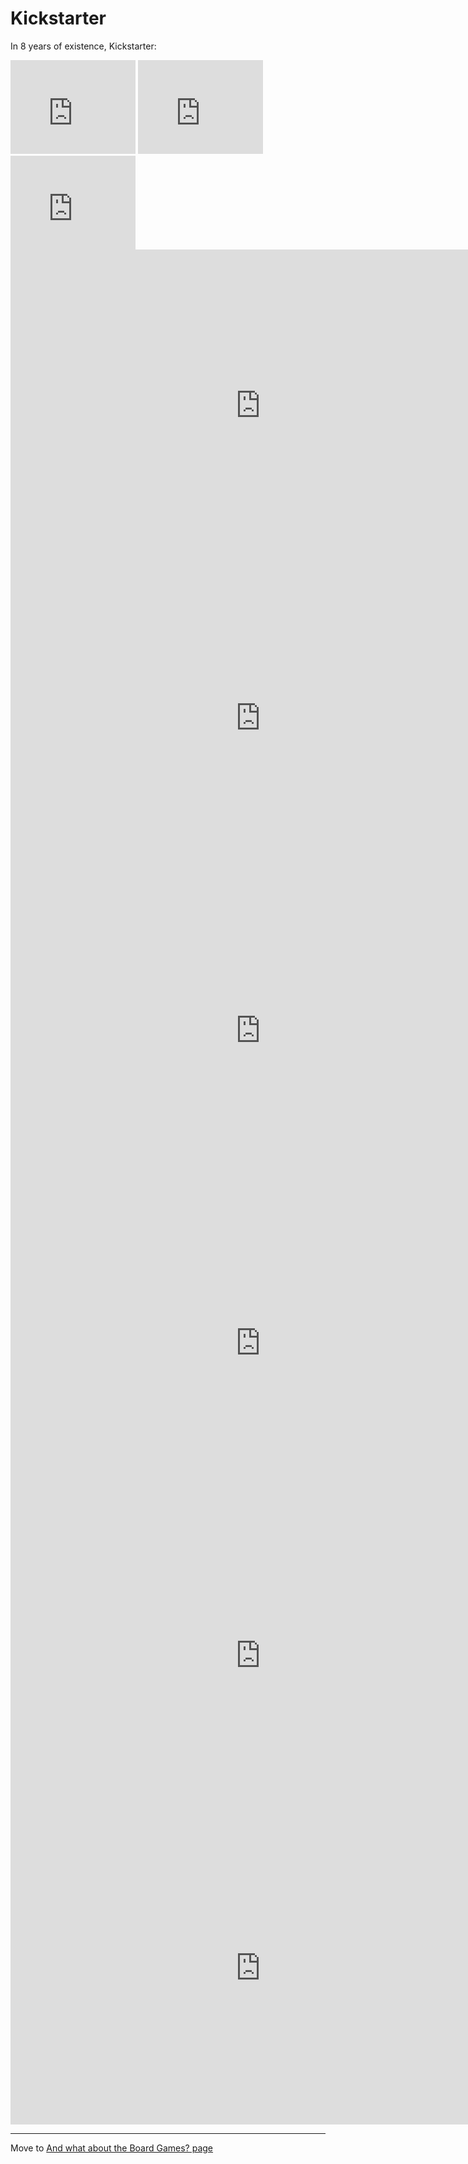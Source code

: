 # Kickstarter 

In 8 years of existence, Kickstarter: 

<iframe
  src="https://dcl.dev.looker.com/embed/looks/871"
  width="200"
  height="150"
   frameborder='0'>
</iframe>

<iframe
  src="https://dcl.dev.looker.com/embed/looks/915"
  width="200"
  height="150"
   frameborder='0'>
</iframe>

<iframe
  src="https://dcl.dev.looker.com/embed/looks/916"
  width="200"
  height="150"
   frameborder='0'>
</iframe>


<iframe
  src="https://dcl.dev.looker.com/embed/looks/866"
  width="800"
  height="500"
  frameborder='0'
  >
  
</iframe>

<iframe
  src="https://dcl.dev.looker.com/embed/looks/865"
  width="800"
  height="500"
   frameborder='0'>
</iframe>




<iframe
  src="https://dcl.dev.looker.com/embed/looks/872"
  width="800"
  height="500"
   frameborder='0'
 >
</iframe>


<iframe
  src="https://dcl.dev.looker.com/embed/looks/906"
  width="800"
  height="500"
   frameborder='0'>
</iframe>


<iframe
  src="https://dcl.dev.looker.com/embed/looks/870"
  width="800"
  height="500"
   frameborder='0'
  >
</iframe>


<iframe
  src="https://dcl.dev.looker.com/embed/looks/899"
  width="800"
  height="500"
   frameborder='0'
  >
</iframe>



---
Move to [And what about the Board Games? page](https://diegocamlooker.github.io/Kickstarter/ks_boardgames)
